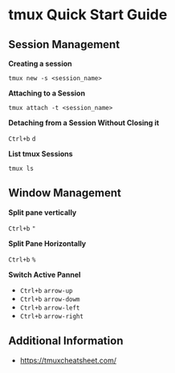 # tmux Quick Start Guide

## Session Management
**Creating a session**
```
tmux new -s <session_name>
```
**Attaching to a Session**
```
tmux attach -t <session_name>
```
**Detaching from a Session Without Closing it**

`Ctrl+b` `d`

**List tmux Sessions**
```
tmux ls
```

## Window Management
**Split pane vertically**

`Ctrl+b` `"`

**Split Pane Horizontally**

`Ctrl+b` `%`

**Switch Active Pannel**

- `Ctrl+b` `arrow-up`
- `Ctrl+b` `arrow-dowm`
- `Ctrl+b` `arrow-left`
- `Ctrl+b` `arrow-right`

## Additional Information
- https://tmuxcheatsheet.com/
